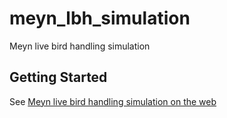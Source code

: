 # meyn_lbh_simulation

Meyn live bird handling simulation

## Getting Started

See [Meyn live bird handling simulation on the web](ch)
